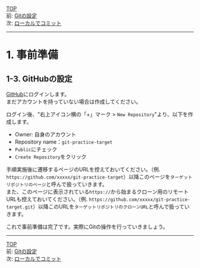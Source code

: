 [TOP](../README.md)   
前: [Gitの設定](./gitconfig.md)   
次: [ローカルでコミット](../basic/local-commit.md)  

---

# 1. 事前準備
## 1-3. GitHubの設定
[GitHub](https://github.com/)にログインします。  
まだアカウントを持っていない場合は作成してください。

ログイン後、"右上アイコン横の「+」マーク > `New Repository`"より、以下を作成します。  
- Owner: 自身のアカウント
- Repository name：`git-practice-target`
- `Public`にチェック
- `Create Repository`をクリック

手順実施後に遷移するページのURLを控えておいてください。（例. `https://github.com/xxxxx/git-practice-target`）以降このページを`ターゲットリポジトリのページ`と呼んで扱っていきます。  
また、このページに表示されている`https://`から始まるクローン用のリモートURLも控えておいてください。（例. `https://github.com/xxxxx/git-practice-target.git`）以降このURLを`ターゲットリポジトリのクローンURL`と呼んで扱っていきます。  

これで事前準備は完了です。実際にGitの操作を行っていきましょう。

--- 

[TOP](../README.md)   
前: [Gitの設定](./gitconfig.md)   
次: [ローカルでコミット](../basic/local-commit.md)  